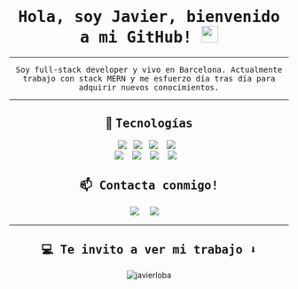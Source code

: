 <h1 align="center">  
  <samp>
  Hola, soy Javier, bienvenido a mi GitHub! 
  <img src="https://raw.githubusercontent.com/MartinHeinz/MartinHeinz/master/wave.gif" width="30px">
  </samp>
  </h1> 
<hr>
<p align="center">
  <samp>
   Soy full-stack developer y vivo en Barcelona. Actualmente trabajo con stack MERN y me esfuerzo día tras día para adquirir nuevos conocimientos.
  </samp>
</p>


<hr>
<h2 align="center"> 🔭 <samp> Tecnologías </samp> </h2>
<p align="center">
  <img src="https://img.shields.io/badge/HTML-239120?style=for-the-badge&logo=html5&logoColor=white" />&nbsp;&nbsp;
  <img src="https://img.shields.io/badge/CSS-239120?&style=for-the-badge&logo=css3&logoColor=white" />&nbsp;&nbsp;
  <img src="https://img.shields.io/badge/Javascript-323330?style=for-the-badge&logo=javascript&logoColor=F7DF1E" />&nbsp;&nbsp;&nbsp;
  <img src="https://img.shields.io/badge/Git-239120?&style=for-the-badge&logo=git&logoColor=white" />&nbsp;&nbsp;
  <br>
  <img src="https://img.shields.io/badge/React.js-20232A?style=for-the-badge&logo=react&logoColor=61DAFB" />&nbsp;&nbsp;&nbsp;
  <img src="https://img.shields.io/badge/MongoDB-blue?style=for-the-badge&logo=mongodb&logoColor=61DAFB" />&nbsp;&nbsp;&nbsp;
  <img src="https://img.shields.io/badge/Express-blue?style=for-the-badge&logo=Express&logoColor=61DAFB" />&nbsp;&nbsp;&nbsp;
  <img src="https://img.shields.io/badge/Node.js-blue?style=for-the-badge&logo=node.js&logoColor=61DAFB" />&nbsp;&nbsp;&nbsp;
</p>

<h2  align="center"><samp> 📫 Contacta conmigo! </samp></h2>
<p align="center">
  <a target="_blank"href="https://www.linkedin.com/in/javierloba/"><img src="https://img.shields.io/badge/linkedin-%230077B5.svg?&style=for-the-badge&logo=linkedin&logoColor=white" /></a>&nbsp;&nbsp;&nbsp;&nbsp;
  <a href="mailto:javierloba@gmail.com?subject=Hello%20Javier,%20From%20Github"><img src="https://img.shields.io/badge/email-%23D14836.svg?&style=for-the-badge&logo=Mail.Ru&logoColor=white" /></a>&nbsp;&nbsp;&nbsp;&nbsp;
</p>

<hr>

<h2  align="center"><samp>💻 Te invito a ver mi trabajo ⬇️ </samp></h2>

<p align="center"><img align="center" src="https://github-readme-stats.vercel.app/api/top-langs?username=javierloba&show_icons=true&locale=en&layout=compact" alt="javierloba" /></p>

<!--
**javierloba/javierloba** is a ✨ _special_ ✨ repository because its `README.md` (this file) appears on your GitHub profile.

Here are some ideas to get you started:

- 🔭 I’m currently working on ...
- 🌱 I’m currently learning ...
- 👯 I’m looking to collaborate on ...
- 🤔 I’m looking for help with ...
- 💬 Ask me about ...
- 📫 How to reach me: ...
- 😄 Pronouns: ...
- ⚡ Fun fact: ...
-->
